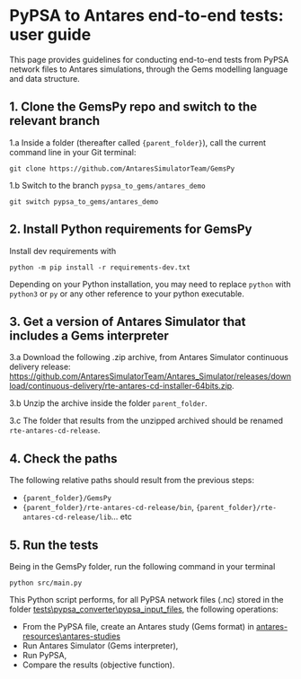 # PyPSA to Antares end-to-end tests: user guide

This page provides guidelines for conducting end-to-end tests from PyPSA network files to Antares simulations, through the Gems modelling language and data structure.

## 1. Clone the GemsPy repo and switch to the relevant branch

1.a Inside a folder (thereafter called `{parent_folder}`), call the current command line in your Git terminal:

~~~
git clone https://github.com/AntaresSimulatorTeam/GemsPy
~~~

1.b Switch to the branch `pypsa_to_gems/antares_demo`

~~~
git switch pypsa_to_gems/antares_demo
~~~

## 2. Install Python requirements for GemsPy

Install dev requirements with 
~~~
python -m pip install -r requirements-dev.txt
~~~
Depending on your Python installation, you may need to replace `python` with `python3` or `py` or any other reference to your python executable.

## 3.  Get a version of Antares Simulator that includes a Gems interpreter

3.a Download the following .zip archive, from Antares Simulator continuous delivery release: https://github.com/AntaresSimulatorTeam/Antares_Simulator/releases/download/continuous-delivery/rte-antares-cd-installer-64bits.zip.

3.b Unzip the archive inside the folder `parent_folder`. 

3.c The folder that results from the unzipped archived should be renamed `rte-antares-cd-release`.


## 4. Check the paths

The following relative paths should result from the previous steps:
- `{parent_folder}/GemsPy`
- `{parent_folder}/rte-antares-cd-release/bin`, `{parent_folder}/rte-antares-cd-release/lib`... etc


## 5. Run the tests

Being in the GemsPy folder, run the following command in your terminal

~~~
python src/main.py
~~~

This Python script performs, for all PyPSA network files (.nc) stored in the folder [tests\pypsa_converter\pypsa_input_files](tests\pypsa_converter\pypsa_input_files), the following operations:
- From the PyPSA file, create an Antares study (Gems format) in [antares-resources\antares-studies](https://github.com/AntaresSimulatorTeam/GemsPy/tree/pypsa_to_gems/antares_demo/antares-resources/antares-studies)
- Run Antares Simulator (Gems interpreter),
- Run PyPSA,
- Compare the results (objective function).



